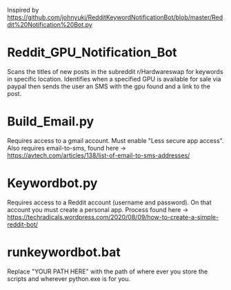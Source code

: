 Inspired by https://github.com/johnyuki/RedditKeywordNotificationBot/blob/master/Reddit%20Notification%20Bot.py
# Reddit_GPU_Notification_Bot
Scans the titles of new posts in the subreddit r/Hardwareswap for keywords in specific location. Identifies when a specified GPU is available for sale via paypal then sends the user an SMS with the gpu found and a link to the post.
# Build_Email.py
Requires access to a gmail account. Must enable "Less secure app access". Also requires email-to-sms, found here -> https://avtech.com/articles/138/list-of-email-to-sms-addresses/
# Keywordbot.py
Requires access to a Reddit account (username and password). On that account you must create a personal app. Process found here -> https://techradicals.wordpress.com/2020/08/09/how-to-create-a-simple-reddit-bot/
# runkeywordbot.bat
Replace "YOUR PATH HERE" with the path of where ever you store the scripts and wherever python.exe is for you.
